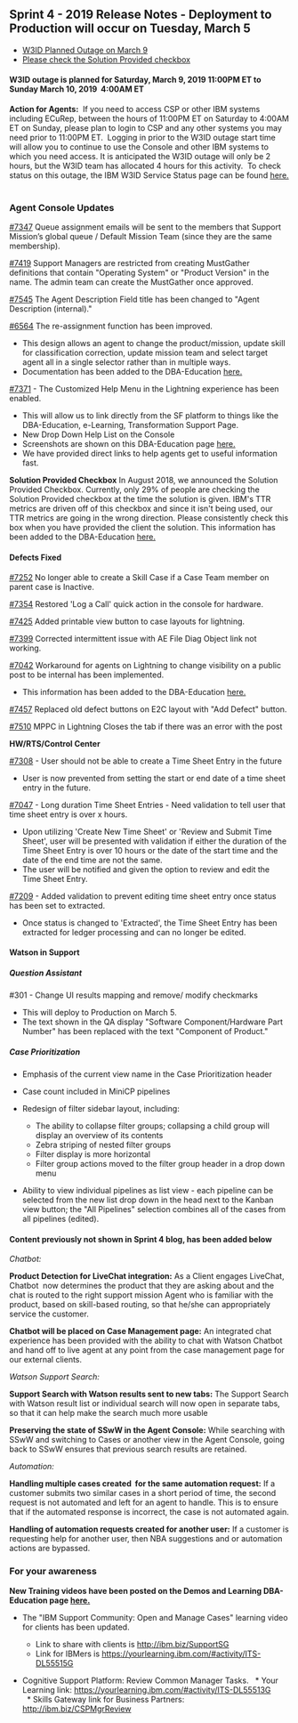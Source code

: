 ## Sprint 4 - 2019 Release Notes - Deployment to Production will occur on Tuesday, March 5

* [W3ID Planned Outage on March 9](/dba-support/DBA-Education/#/DBA-Education/whatsNew/Releasenotes40319#action)
* [Please check the Solution Provided checkbox](/dba-support/DBA-Education/#/DBA-Education/whatsNew/Releasenotes40319#checkbox)


#### W3ID outage is planned for Saturday, March 9, 2019 11:00PM ET to Sunday March 10, 2019  4:00AM ET 


**<a id="action" name="action"></a>Action for Agents:** 
If you need to access CSP or other IBM systems including ECuRep, between the hours of 11:00PM ET on Saturday to 4:00AM ET on Sunday, please plan to login to CSP and any other systems you may need prior to 11:00PM ET.  Logging in prior to the W3ID outage start time will allow you to continue to use the Console and other IBM systems to which you need access. It is anticipated the W3ID outage will only be 2 hours, but the W3ID team has allocated 4 hours for this activity. 
To check status on this outage, the IBM W3ID Service Status page can be found <a href="https://w3-connections.ibm.com/wikis/home?lang=en#!/wiki/W89b23bf7ad80_4411_822f_2a6dc171c6b3/page/w3ID%20Service%20Status" target="_blank">here.</a>  

### Agent Console Updates


<a href="https://funnel.w3ibm.mybluemix.net/#/open/7347" target="_blank">#7347</a> Queue assignment emails will be sent to the members that Support Mission’s global queue / Default Mission Team (since they are the same membership).

<a href="https://funnel.w3ibm.mybluemix.net/#/open/7419" target="_blank">#7419</a> Support Managers are restricted from creating MustGather definitions that contain "Operating System" or "Product Version" in the name. The admin team can create the MustGather once approved.

<a href="https://funnel.w3ibm.mybluemix.net/#/open/7545" target="_blank">#7545</a> The Agent Description Field title has been changed to "Agent Description (internal)."

<a href="https://funnel.w3ibm.mybluemix.net/#/open/6564" target="_blank">#6564</a> The re-assignment function has been improved.  
* This design allows an agent to change the product/mission, update skill for classification correction, update mission team and select target agent all in a single selector rather than in multiple ways.
* Documentation has been added to the DBA-Education <a href="https://pages.github.ibm.com/dba-support/DBA-Education/#/DBA-Education/process/agents/case/reassignment" target="_blank">here.</a> 


<a href="https://funnel.w3ibm.mybluemix.net/#/open/7371" target="_blank">#7371</a> - The Customized Help Menu in the Lightning experience has been enabled.
* This will allow us to link directly from the SF platform to things like the DBA-Education, e-Learning, Transformation Support Page.
* New Drop Down Help List on the Console
* Screenshots are shown on this DBA-Education page <a href="https://pages.github.ibm.com/dba-support/DBA-Education/#/DBA-Education/process/general/support" target="_blank">here.</a> 
* We have provided direct links to help agents get to useful information fast.

**Solution Provided <a id="checkbox" name="checkbox"></a>Checkbox**
In August 2018, we announced the Solution Provided Checkbox. Currently, only 29% of people are checking the Solution Provided checkbox at the time the solution is given. IBM's TTR metrics are driven off of this checkbox and since it isn't being used, our TTR metrics are going in the wrong direction. Please consistently check this box when you have provided the client the solution. This information has been added to the DBA-Education <a href="https://pages.github.ibm.com/dba-support/DBA-Education/#/DBA-Education/process/agents/case/solution" target="_blank">here.</a> 

#### Defects Fixed
<a href="https://funnel.w3ibm.mybluemix.net/#/open/7252" target="_blank">#7252</a> No longer able to create a Skill Case if a Case Team member on parent case is Inactive.

<a href="https://funnel.w3ibm.mybluemix.net/#/open/7354" target="_blank">#7354</a> Restored 'Log a Call' quick action in the console for hardware.

<a href="https://funnel.w3ibm.mybluemix.net/#/open/7425" target="_blank">#7425</a> Added printable view button to case layouts for lightning.

<a href="https://funnel.w3ibm.mybluemix.net/#/open/7399" target="_blank">#7399</a> Corrected intermittent issue with AE File Diag Object link not working.

<a href="https://funnel.w3ibm.mybluemix.net/#/open/7042" target="_blank">#7042</a> Workaround for agents on Lightning to change visibility on a public post to be internal has been implemented.
* This information has been added to the DBA-Education <a href="https://pages.github.ibm.com/dba-support/DBA-Education/#/DBA-Education/process/agents/case/communication" target="_blank">here.</a> 


<a href="https://funnel.w3ibm.mybluemix.net/#/open/7457" target="_blank">#7457</a> Replaced old defect buttons on E2C layout with "Add Defect" button.

<a href="https://funnel.w3ibm.mybluemix.net/#/open/7510" target="_blank">#7510</a> MPPC in Lightning Closes the tab if there was an error with the post



**HW/RTS/Control Center** 

<a href="https://funnel.w3ibm.mybluemix.net/#/open/7308" target="_blank">#7308</a> - User should not be able to create a Time Sheet Entry in the future
* User is now prevented from setting the start or end date of a time sheet entry in the future.

<a href="https://funnel.w3ibm.mybluemix.net/#/open/7047" target="_blank">#7047</a> - Long duration Time Sheet Entries - Need validation to tell user that time sheet entry is over x hours.
* Upon utilizing 'Create New Time Sheet' or 'Review and Submit Time Sheet', user will be presented with validation if either the duration of the Time Sheet Entry is over 10 hours or the date of the start time and the date of the end time are not the same. 
* The user will be notified and given the option to review and edit the Time Sheet Entry.

<a href="https://funnel.w3ibm.mybluemix.net/#/open/7209" target="_blank">#7209</a> - Added validation to prevent editing time sheet entry once status has been set to extracted.
* Once status is changed to 'Extracted', the Time Sheet Entry has been extracted for ledger processing and can no longer be edited.


#### Watson in Support 

##### Question Assistant

#301 - Change UI results mapping and remove/ modify checkmarks
* This will deploy to Production on March 5.
* The text shown in the QA display "Software Component/Hardware Part Number" has been replaced with the text "Component of Product."

##### Case Prioritization
* Emphasis of the current view name in the Case Prioritization header
* Case count included in MiniCP pipelines
* Redesign of filter sidebar layout, including: 
      
   * The ability to collapse filter groups; collapsing a child group will display an overview of its contents 
   * Zebra striping of nested filter groups 
   * Filter display is more horizontal 
   * Filter group actions moved to the filter group header in a drop down menu

* Ability to view individual pipelines as list view - each pipeline can be selected from the new list drop down in the head next to the Kanban view button; the "All Pipelines" selection combines all of the cases from all pipelines (edited). 

#### Content previously not shown in Sprint 4 blog, has been added below

*Chatbot:*

**Product Detection for LiveChat integration:**
As a Client engages LiveChat, Chatbot  now determines the product that they are asking about and the chat is routed to the right support mission Agent who is familiar with the product, based on skill-based routing, so that he/she can appropriately service the customer.

**Chatbot will be placed on Case Management page:**
An integrated chat experience has been provided with the ability to chat with Watson Chatbot and hand off to live agent at any point from the case management page for our external clients.

*Watson Support Search:*

**Support Search with Watson results sent to new tabs:**
The Support Search with Watson result list or individual search will now open in separate tabs, so that it can help make the search much more usable 

**Preserving the state of SSwW in the Agent Console:**
While searching with SSwW and switching to Cases or another view in the Agent Console, going back to SSwW ensures that previous search results are retained.

*Automation:*

**Handling multiple cases created  for the same automation request:**
If a customer submits two similar cases in a short period of time, the second request is not automated and left for an agent to handle. This is to ensure that if the automated response is incorrect, the case is not automated again.

**Handling of automation requests created for another user:**
If a customer is requesting help for another user, then NBA suggestions and or automation actions are bypassed.

### For your awareness

**New Training videos have been posted on the Demos and Learning DBA-Education page <a href="https://pages.github.ibm.com/dba-support/DBA-Education/#/DBA-Education/training" target="_blank">here.</a>**

* The "IBM Support Community: Open and Manage Cases" learning video for clients has been updated.
    * Link to share with clients is <a href="http://ibm.biz/SupportSG" target="_blank">http://ibm.biz/SupportSG</a> 
    * Link for IBMers is <a href="https://yourlearning.ibm.com/#activity/ITS-DL55515G" target="_blank">https://yourlearning.ibm.com/#activity/ITS-DL55515G</a>  

* Cognitive Support Platform: Review Common Manager Tasks.
    * Your Learning link: <a href="https://yourlearning.ibm.com/#activity/ITS-DL55513G" target="_blank">https://yourlearning.ibm.com/#activity/ITS-DL55513G</a>   
    * Skills Gateway link for Business Partners: <a href="http://ibm.biz/CSPMgrReview" target="_blank">http://ibm.biz/CSPMgrReview</a>  
